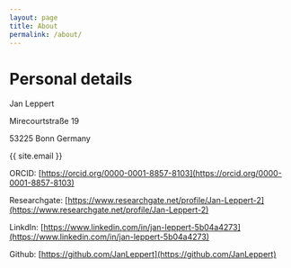 ```yaml
---
layout: page
title: About
permalink: /about/
---
```


# Personal details
Jan Leppert

Mirecourtstraße 19

53225 Bonn
Germany

{{ site.email }}

ORCID: [https://orcid.org/0000-0001-8857-8103](https://orcid.org/0000-0001-8857-8103)

Researchgate: [https://www.researchgate.net/profile/Jan-Leppert-2](https://www.researchgate.net/profile/Jan-Leppert-2)

LinkdIn: [https://www.linkedin.com/in/jan-leppert-5b04a4273](https://www.linkedin.com/in/jan-leppert-5b04a4273)

Github: [https://github.com/JanLeppert](https://github.com/JanLeppert)

